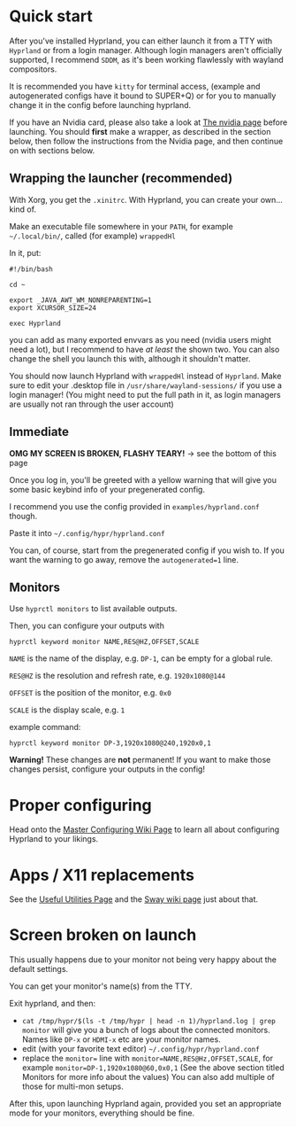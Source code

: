 # Quick start

After you've installed Hyprland, you can either launch it from a TTY with
`Hyprland` or from a login manager. Although login managers aren't officially
supported, I recommend `SDDM`, as it's been working flawlessly with wayland
compositors.

It is recommended you have `kitty` for terminal access, (example and autogenerated configs have it bound to SUPER+Q) or for you to manually change it in the config before launching hyprland.

If you have an Nvidia card, please also take a look at [The nvidia page](https://github.com/hyprwm/Hyprland/wiki/Nvidia) before launching. You should **first** make a wrapper, as described in the section below, then follow the instructions from the Nvidia page, and then continue on with sections below. 

## Wrapping the launcher (recommended)
With Xorg, you get the `.xinitrc`. With Hyprland, you can create your own... kind of.

Make an executable file somewhere in your `PATH`, for example `~/.local/bin/`, called (for example) `wrappedHl`

In it, put:
```
#!/bin/bash

cd ~

export _JAVA_AWT_WM_NONREPARENTING=1
export XCURSOR_SIZE=24

exec Hyprland
```

you can add as many exported envvars as you need (nvidia users might need a lot), but I recommend to have *at least* the shown two. You can also change the shell you launch this with, although it shouldn't matter.

You should now launch Hyprland with `wrappedHl` instead of `Hyprland`. Make sure to edit your .desktop file in `/usr/share/wayland-sessions/` if you use a login manager! (You might need to put the full path in it, as login managers are usually not ran through the user account)

## Immediate

**OMG MY SCREEN IS BROKEN, FLASHY TEARY!** -> see the bottom of this page

Once you log in, you'll be greeted with a yellow warning that will give you some
basic keybind info of your pregenerated config.

I recommend you use the config provided in `examples/hyprland.conf` though.

Paste it into `~/.config/hypr/hyprland.conf`

You can, of course, start from the pregenerated config if you wish to. If you
want the warning to go away, remove the `autogenerated=1` line.

## Monitors

Use `hyprctl monitors` to list available outputs.

Then, you can configure your outputs with

```
hyprctl keyword monitor NAME,RES@HZ,OFFSET,SCALE
```

`NAME` is the name of the display, e.g. `DP-1`, can be empty for a global rule.

`RES@HZ` is the resolution and refresh rate, e.g. `1920x1080@144`

`OFFSET` is the position of the monitor, e.g. `0x0`

`SCALE` is the display scale, e.g. `1`

example command:

```
hyprctl keyword monitor DP-3,1920x1080@240,1920x0,1
```

**Warning!** These changes are **not** permanent! If you want to make those
changes persist, configure your outputs in the config!

# Proper configuring

Head onto the
[Master Configuring Wiki Page](https://github.com/hyprwm/Hyprland/wiki/Configuring-Hyprland)
to learn all about configuring Hyprland to your likings.

# Apps / X11 replacements

See the [Useful Utilities Page](https://github.com/hyprwm/Hyprland/wiki/Useful-utilities) and the
[Sway wiki page](https://github.com/swaywm/sway/wiki/Useful-add-ons-for-sway)
just about that.

# Screen broken on launch

This usually happens due to your monitor not being very happy about the default
settings.

You can get your monitor's name(s) from the TTY.

Exit hyprland, and then:

- `cat /tmp/hypr/$(ls -t /tmp/hypr | head -n 1)/hyprland.log | grep monitor`
  will give you a bunch of logs about the connected monitors. Names like `DP-x`
  or `HDMI-x` etc are your monitor names.
- edit (with your favorite text editor) `~/.config/hypr/hyprland.conf`
- replace the `monitor=` line with `monitor=NAME,RES@Hz,OFFSET,SCALE`, for
  example `monitor=DP-1,1920x1080@60,0x0,1` (See the above section titled
  Monitors for more info about the values) You can also add multiple of those
  for multi-mon setups.

After this, upon launching Hyprland again, provided you set an appropriate mode
for your monitors, everything should be fine.
